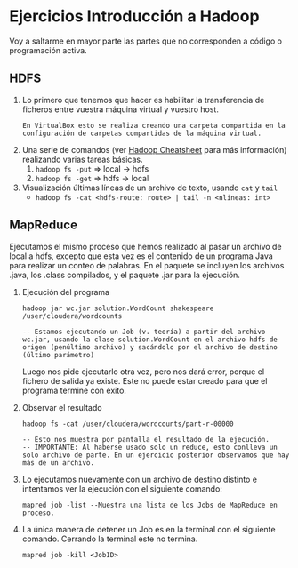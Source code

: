 # Ejercicios Introducción a Hadoop

Voy a saltarme en mayor parte las partes que no corresponden a código o programación activa.

## HDFS

1. Lo primero que tenemos que hacer es habilitar la transferencia de ficheros entre vuestra máquina virtual y vuestro host.
   ```
   En VirtualBox esto se realiza creando una carpeta compartida en la configuración de carpetas compartidas de la máquina virtual.
   ```
2. Una serie de comandos (ver [Hadoop Cheatsheet](../apuntes-snippets/hadoop-cheatsheet.md) para más información) realizando varias tareas básicas.
   1. `hadoop fs -put` => local -> hdfs
   2. `hadoop fs -get` => hdfs -> local
3. Visualización últimas líneas de un archivo de texto, usando `cat` y `tail`
   - `hadoop fs -cat <hdfs-route: route> | tail -n <nlineas: int>`

## MapReduce

Ejecutamos el mismo proceso que hemos realizado al pasar un archivo de local a hdfs, excepto que esta vez es el contenido de un programa Java para realizar un conteo de palabras. En el paquete se incluyen los archivos .java, los .class compilados, y el paquete .jar para la ejecución.

1. Ejecución del programa
   ```
   hadoop jar wc.jar solution.WordCount shakespeare /user/cloudera/wordcounts

   -- Estamos ejecutando un Job (v. teoría) a partir del archivo wc.jar, usando la clase solution.WordCount en el archivo hdfs de origen (penúltimo archivo) y sacándolo por el archivo de destino (último parámetro)
   ```

   Luego nos pide ejecutarlo otra vez, pero nos dará error, porque el fichero de salida ya existe. Este no puede estar creado para que el programa termine con éxito.

2. Observar el resultado
   ```
   hadoop fs -cat /user/cloudera/wordcounts/part-r-00000

   -- Esto nos muestra por pantalla el resultado de la ejecución.
   -- IMPORTANTE: Al haberse usado solo un reduce, esto conlleva un solo archivo de parte. En un ejercicio posterior observamos que hay más de un archivo.
   ```

3. Lo ejecutamos nuevamente con un archivo de destino distinto e intentamos ver la ejecución con el siguiente comando:
    ```
    mapred job -list --Muestra una lista de los Jobs de MapReduce en proceso.
    ```

4. La única manera de detener un Job es en la terminal con el siguiente comando. Cerrando la terminal este no termina.
   ```
   mapred job -kill <JobID>
   ```